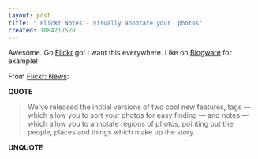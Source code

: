 ```yaml
---
layout: post
title: " Flickr Notes - visually annotate your  photos"
created: 1084217528
---
```

Awesome.  Go <a href="http://www.flickr.com/">Flickr</a> go! I want this everywhere.  Like on <a href="http://blog.blogware.com/blog">Blogware</a> for example!

From <a href="http://www.flickr.com/news.gne#45">Flickr: News</a>:
<p><strong>QUOTE</strong></p><blockquote>We've released the intitial versions of two cool new features, tags &#8212; which allow you to sort your photos for easy finding &#8212; and notes &#8212; which allow you to annotate regions of photos, pointing out the people, places and things which make up the story.</blockquote><p><strong>UNQUOTE</strong></p>

